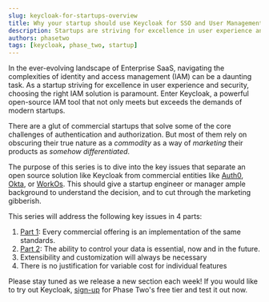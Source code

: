 ```yaml
---
slug: keycloak-for-startups-overview
title: Why your startup should use Keycloak for SSO and User Management
description: Startups are striving for excellence in user experience and security, while simultaneously focusing on their core competencies. That means picking the best tools that expedite their time to market, with as few compromises as possible. Learn why Keycloak excels where commercial solutions fail.
authors: phasetwo
tags: [keycloak, phase_two, startup]
---
```


In the ever-evolving landscape of Enterprise SaaS, navigating the complexities of identity and access management (IAM) can be a daunting task. As a startup striving for excellence in user experience and security, choosing the right IAM solution is paramount. Enter Keycloak, a powerful open-source IAM tool that not only meets but exceeds the demands of modern startups.

<!--truncate-->

There are a glut of commercial startups that solve some of the core challenges of authentication and authorization. But most of them rely on obscuring their true nature as a _commodity_ as a way of _marketing_ their products as _somehow differentiated_.

The purpose of this series is to dive into the key issues that separate an open source solution like Keycloak from commercial entities like [Auth0](./2024-05-01-alternatives-auth0.md), [Okta](./2024-06-03-alternatives-okta.md), or [WorkOs](./2024-07-22-keycloak-vs-workos.md). This should give a startup engineer or manager ample background to understand the decision, and to cut through the marketing gibberish.

This series will address the following key issues in 4 parts:

1.  [Part 1](./2024-10-21-keycloak-for-startups-standards.md): Every commercial offering is an implementation of the same standards.
2.  [Part 2](./2024-10-28-keycloak-for-startups-data.md): The ability to control your data is essential, now and in the future.
3.  Extensibility and customization will always be necessary
4.  There is no justification for variable cost for individual features

Please stay tuned as we release a new section each week! If you would like to try out Keycloak, [sign-up](https://phasetwo.io/dashboard/) for Phase Two's free tier and test it out now.
